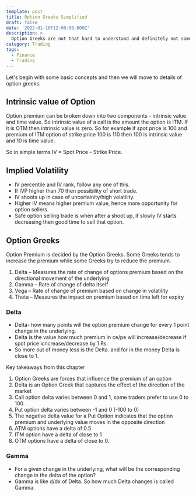 ```yaml
---
template: post
title: Option Greeks Simplified
draft: false
date: '2022-01-10T12:00:00.000Z'
description: >-
  Option Greeks are not that hard to understand and definitely not something to ignore especially for big position size traders and Option sellers.
category: Trading
tags:
  - Finance
  - Trading
---
```


Let's begin with some basic concepts and then we will move to details of option greeks.

## Intrinsic value of Option

Option premium can be broken down into two components - intrinsic value and time value. So intrinsic value of a call is the amount the option is ITM. If it is OTM then intrinsic value is zero. So for example if spot price is 100 and premium of ITM option of strike price 100 is 110 then 100 is intrinsic value and 10 is time value.

So in simple terms IV = Spot Price - Strike Price.

## Implied Volatility

- IV percentile and IV rank, follow any one of this.
- If IVP higher than 70 then possibility of short trade.
- IV shoots up in case of uncertainity/high volatility.
- Higher IV means higher premium value, hence more opportunity for option sellers.
- Safe option selling trade is when after a shoot up, if slowly IV starts decreasing then good time to sell that option.

## Option Greeks

Option Premium is decided by the Option Greeks. Some Greeks tends to increase the premium while some Greeks try to reduce the premium.

1. Delta – Measures the rate of change of options premium based on the directional
   movement of the underlying
2. Gamma – Rate of change of delta itself
3. Vega – Rate of change of premium based on change in volatility
4. Theta – Measures the impact on premium based on time left for expiry

### Delta

- Delta- how many points will the option premium change for every 1 point change in the underlying.
- Delta is the value how much premium in ce/pe will increase/decrease if spot price icncrease/decrease by 1 Rs.
- So more out of money less is the Delta. and for in the money Delta is close to 1.

Key takeaways from this chapter

1. Option Greeks are forces that influence the premium of an option
2. Delta is an Option Greek that captures the effect of the direction of the market
3. Call option delta varies between 0 and 1, some traders prefer to use 0 to 100.
4. Put option delta varies between -1 and 0 (-100 to 0)
5. The negative delta value for a Put Option indicates that the option premium and
   underlying value moves in the opposite direction
6. ATM options have a delta of 0.5
7. ITM option have a delta of close to 1
8. OTM options have a delta of close to 0.

### Gamma

- For a given change in the underlying, what will be the corresponding change in the delta of the option?
- Gamma is like d/dx of Delta. So how much Delta changes is called Gamma.
